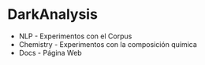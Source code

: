 
# DarkAnalysis

* NLP - Experimentos con el Corpus
* Chemistry - Experimentos con la composición química
* Docs - Página Web
